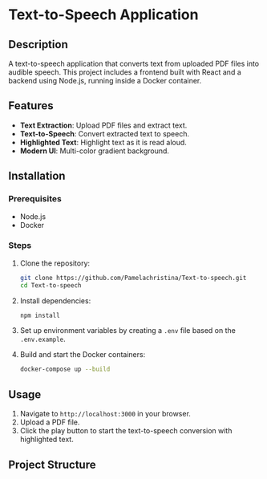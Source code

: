 # Text-to-Speech Application

## Description
A text-to-speech application that converts text from uploaded PDF files into audible speech. This project includes a frontend built with React and a backend using Node.js, running inside a Docker container.

## Features
- **Text Extraction**: Upload PDF files and extract text.
- **Text-to-Speech**: Convert extracted text to speech.
- **Highlighted Text**: Highlight text as it is read aloud.
- **Modern UI**: Multi-color gradient background.

## Installation

### Prerequisites
- Node.js
- Docker

### Steps
1. Clone the repository:
    ```bash
    git clone https://github.com/Pamelachristina/Text-to-speech.git
    cd Text-to-speech
    ```
2. Install dependencies:
    ```bash
    npm install
    ```
3. Set up environment variables by creating a `.env` file based on the `.env.example`.

4. Build and start the Docker containers:
    ```bash
    docker-compose up --build
    ```

## Usage
1. Navigate to `http://localhost:3000` in your browser.
2. Upload a PDF file.
3. Click the play button to start the text-to-speech conversion with highlighted text.

## Project Structure
